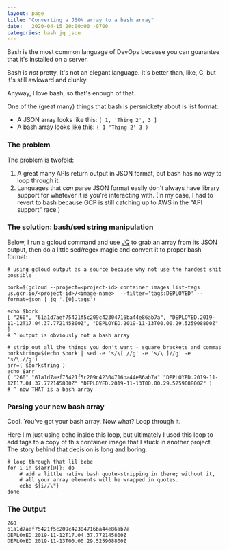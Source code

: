 ```yaml
---
layout: page
title: "Converting a JSON array to a bash array"
date:   2020-04-15 20:00:00 -0700
categories: bash jq json
---
```


Bash is the most common language of DevOps because you can guarantee that it's installed on a server. 

Bash is _not_ pretty. It's not an elegant language. It's better than, like, C, but it's still awkward and clunky.

Anyway, I love bash, so that's enough of that.

One of the (great many) things that bash is persnickety about is list format:

- A JSON array looks like this: `[ 1, 'Thing 2', 3 ]`
- A bash array looks like this: `( 1 'Thing 2' 3 )`

### The problem

The problem is twofold:

1. A great many APIs return output in JSON format, but bash has no way to loop through it.
2. Languages that _can_ parse JSON format easily don't always have library support for whatever it is you're interacting with. 
(In my case, I had to revert to bash because GCP is still catching up to AWS in the "API support" race.)

### The solution: bash/sed string manipulation

Below, I run a gcloud command and use [JQ](https://stedolan.github.io/jq) to grab an array from its JSON output, then do a little sed/regex magic and convert it to proper bash format:

```
# using gcloud output as a source because why not use the hardest shit possible

bork=$(gcloud --project=<project-id> container images list-tags us.gcr.io/<project-id>/<image-name>  --filter='tags:DEPLOYED' --format=json | jq '.[0].tags')

echo $bork
[ "260", "61a1d7aef75421f5c209c42304716ba44e86ab7a", "DEPLOYED.2019-11-12T17.04.37.772145800Z", "DEPLOYED.2019-11-13T00.00.29.525908800Z" ]
# ^ output is obviously not a bash array

# strip out all the things you don't want - square brackets and commas
borkstring=$(echo $bork | sed -e 's/\[ //g' -e 's/\ ]//g' -e 's/\,//g')
arr=( $borkstring )
echo $arr
( "260" "61a1d7aef75421f5c209c42304716ba44e86ab7a" "DEPLOYED.2019-11-12T17.04.37.772145800Z" "DEPLOYED.2019-11-13T00.00.29.525908800Z" )
# ^ now THAT is a bash array
```

### Parsing your new bash array
Cool. You've got your bash array. Now what? Loop through it.

Here I'm just using echo inside this loop, but ultimately I used this loop to add tags to a copy of this container image that I stuck in another project. The story behind that decision is long and boring.

```
# loop through that lil bebe
for i in ${arr[@]}; do
    # add a little native bash quote-stripping in there; without it,
    # all your array elements will be wrapped in quotes.
    echo ${i//\"}
done
```

### The Output

```
260
61a1d7aef75421f5c209c42304716ba44e86ab7a
DEPLOYED.2019-11-12T17.04.37.772145800Z
DEPLOYED.2019-11-13T00.00.29.525908800Z
```
